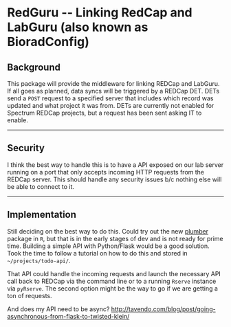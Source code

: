 # RedGuru -- Linking RedCap and LabGuru (also known as BioradConfig)

## Background

This package will provide the middleware for linking REDCap and LabGuru. If all goes as planned, data syncs will be triggered by a REDCap DET. DETs send a `POST` request to a specified server that includes which record was updated and what project it was from. DETs are currently not enabled for Spectrum REDCap projects, but a request has been sent asking IT to enable.


---------------------------------


## Security

I think the best way to handle this is to have a API exposed on our lab server running on a port that only accepts incoming HTTP requests from the REDCap server. This should handle any security issues b/c nothing else will be able to connect to it.


---------------------------------


## Implementation

Still deciding on the best way to do this. Could try out the new [plumber](http://plumber.trestletech.com/) package in `R`, but that is in the early stages of dev and is not ready for prime time. Building a simple API with Python/Flask would be a good solution. Took the time to follow a tutorial on how to do this and stored in `~/projects/todo-api/`.

That API could handle the incoming requests and launch the necessary API call back to REDCap via the command line or to a running `Rserve` instance via `pyRserve`. The second option might be the way to go if we are getting a ton of requests.

And does my API need to be async? http://tavendo.com/blog/post/going-asynchronous-from-flask-to-twisted-klein/
